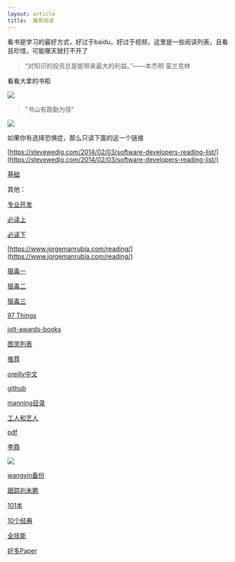 ```yaml
---
layout: article
title:  推荐阅读
---
```

看书是学习的最好方式，好过于baidu，好过于视频，这里是一些阅读列表，且看且珍惜，可能哪天就打不开了


>“对知识的投资总是能带来最大的利益。”——本杰明·富兰克林



看看大拿的书柜 

![](https://www.linuxjournal.com/files/linuxjournal.com/linuxjournal/articles/107/10708/10708f1.inline.jpg)


>"书山有路勤为径"

![](https://swdraft.files.wordpress.com/2014/01/100_0263.jpg?w=1800)


如果你有选择恐惧症，那么只读下面的这一个链接

[https://stevewedig.com/2014/02/03/software-developers-reading-list/](https://stevewedig.com/2014/02/03/software-developers-reading-list/)



[基础](https://github.com/keithnull/TeachYourselfCS-CN/blob/master/TeachYourselfCS-CN.md)


其他：


[专业开发](https://mixmastamyk.bitbucket.io/pro_soft_dev/)


[必读上](https://www.jianshu.com/p/e500003a1258)

[必读下](https://www.jianshu.com/p/d2499b8f0c81)


[https://www.jorgemanrubia.com/reading/](https://www.jorgemanrubia.com/reading/)



[狠毒一](https://www.douban.com/doulist/1534859/)

[狠毒二](https://www.douban.com/doulist/2503829/)

[狠毒三](https://www.douban.com/doulist/1170434/)



[97 Things](https://github.com/97-things)


[jolt-awards-books](https://github.com/haiiiiiyun/jolt-awards-books)


[图灵列表](https://www.ituring.com.cn/book)


[推荐](https://developeronfire.com/book-recommendations)


[oreilly中文](http://www.oreilly.com.cn/index.php?func=completelist)


[github](https://github.com/EbookFoundation/free-programming-books/blob/master/free-programming-books.md)


[manning目录](https://www.manning.com/catalog)


[工人和艺人](https://www.ituring.com.cn/article/264007)


[pdf](https://github.com/MrAlex6204/Books)


[李鼎](https://github.com/oldratlee/translations)

![](https://alvinalexander.com/sites/default/files/inline-images/fps-other-fp-books.jpg)


[wangyin备份](https://github.com/jishuzhain/wangyin-blog-spider)


[跟踪刘未鹏](http://mindhacks.cn/)


[101本](https://www.whoishostingthis.com/resources/programming-books/)


[10个经典](https://dzone.com/articles/books-every-programmer-should-read)


[全技能](https://dev.to/bosepchuk/29-must-read-programming-books-2n45)

[好多Paper](https://github.com/papers-we-love/papers-we-love)